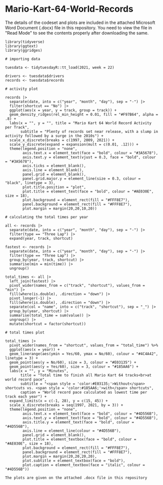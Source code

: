 # Mario-Kart-64-World-Records

The details of the codeset and plots are included in the attached Microsoft Word Document (.docx) file in this repository. 
You need to view the file in "Read Mode" to see the contents properly after downloading the same.

    library(tidyverse)
    library(ggtext)
    library(ggridges)

    # importing data

    tuesdata <- tidytuesdayR::tt_load(2021, week = 22)

    drivers <- tuesdata$drivers
    records <- tuesdata$records

    # activity plot

    records |>
      separate(date, into = c("year", "month", "day"), sep = "-") |>
      filter(shortcut == "No") |>
      ggplot(aes(x = year, y = track, group = track)) +
      geom_density_ridges(rel_min_height = 0.01, fill = "#F97B64", alpha = .8) +
      labs(x = "", y = "", title = "Mario Kart 64 World Record Activity per Track",
           subtitle = "Plenty of records set near release, with a slump in activity followed by a surge in the 2010s") +
      scale_x_discrete(breaks = c(1997, 2009, 2021)) +
      scale_y_discrete(expand = expansion(mult = c(0.01, .12))) +
      theme(legend.position = "none",
            axis.text.x = element_text(face = "bold", colour = "#3A5678"),
            axis.text.y = element_text(vjust = 0.3, face = "bold", colour = "#3A5678"),
            axis.ticks = element_blank(),
            axis.line = element_blank(),
            panel.grid = element_blank(),
            panel.grid.major.y = element_line(size = 0.3, colour = "black", linetype = 3),
            plot.title.position = "plot",
            plot.title = element_text(face = "bold", colour = "#AE030E", size = 18),
            plot.background = element_rect(fill = "#FFF8E7"),
            panel.background = element_rect(fill = "#FFF8E7"),
            plot.margin = margin(20,20,10,20))

    # calculating the total times per year

    all <- records |>
      separate(date, into = c("year", "month", "day"), sep = "-") |>
      filter(type == "Three Lap") |>
      expand(year, track, shortcut)

    fastest <- records |>
      separate(date, into = c("year", "month", "day"), sep = "-") |>
      filter(type == "Three Lap") |>
      group_by(year, track, shortcut) |>
      summarise(min = min(time)) |>
      ungroup()

    total_times <- all |>
      left_join(fastest) |>
      pivot_wider(names_from = c("track", "shortcut"), values_from = "min") |>
      fill(where(is.double), .direction = "down") |>
      pivot_longer(-1) |>
      fill(where(is.double), .direction = "down") |>
      separate(col = "name", into = c("track", "shortcut"), sep = "_") |>
      group_by(year, shortcut) |>
      summarise(total_time = sum(value)) |>
      ungroup() |>
      mutate(shortcut = factor(shortcut))

    # total times plot

    total_times |>
      pivot_wider(names_from = "shortcut", values_from = "total_time") %>% 
      ggplot(aes(x = year)) +
      geom_linerange(aes(ymin = Yes/60, ymax = No/60), colour = "#4C4A42", linetype = 3) +
      geom_point(aes(y = No/60), size = 3, colour = "#E03135") +
      geom_point(aes(y = Yes/60), size = 3, colour = "#185AA6") +
      labs(x = "", y = "Minutes",
           title = "Total time to finish all Mario Kart 64 tracks<br>at world record pace",
           subtitle = "<span style = 'color:#E03135;'>Without</span> shortcuts vs. <span style = 'color:#185AA6;'>with</span> shortcuts",
           caption = "World record pace calculated as lowest time per track each year") +
      expand_limits(x = c(-1, 28), y = c(15, 45)) +
      scale_x_discrete(breaks = seq(1997, 2021, by = 3)) +
      theme(legend.position = "none",
            axis.text.x = element_text(face = "bold", colour = "#4D556B"),
            axis.text.y = element_text(face = "bold", colour = "#4D556B"),
            axis.title.y = element_text(face = "bold", colour = "#4D556B"),
            axis.line = element_line(colour = "#4D556B"),
            panel.grid = element_blank(),
            plot.title = element_textbox(face = "bold", colour = "#AE030E", size = 18),
            plot.background = element_rect(fill = "#FFF8E7"),
            panel.background = element_rect(fill = "#FFF8E7"),
            plot.margin = margin(20,20,20,20),
            plot.subtitle = element_textbox(face = "bold"),
            plot.caption = element_textbox(face = "italic", colour = "#4D556B"))

    The plots are given on the attached .docx file in this repository
